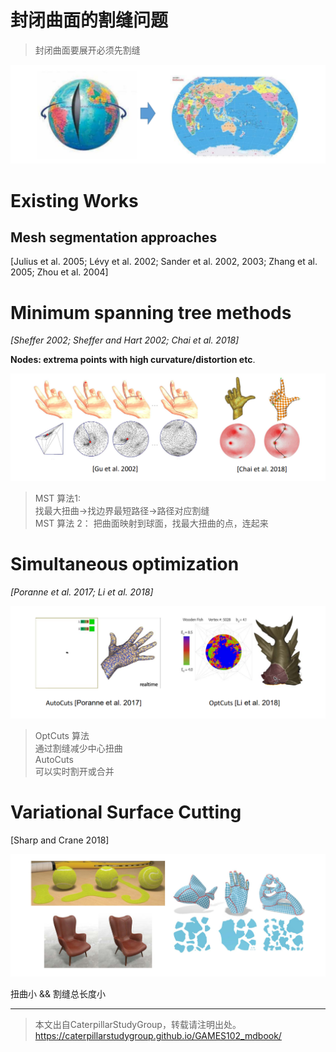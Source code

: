 # 封闭曲面的割缝问题    

> 封闭曲面要展开必须先割缝     

![](../assets/参数49.png)     


# Existing Works 

## Mesh segmentation approaches    

[Julius et al. 2005; Lévy et al. 2002; Sander et al. 2002, 2003; Zhang et al. 2005; Zhou et al. 2004]    

# Minimum spanning tree methods   

*[Sheffer 2002; Sheffer and Hart 2002; Chai et al. 2018]*

**Nodes: extrema points with high curvature/distortion etc**.    

![](../assets/参数50.png)     

> MST 算法1:     
找最大扭曲→找边界最短路径→路径对应割缝      
MST 算法 2：
把曲面映射到球面，找最大扭曲的点，连起来   

# Simultaneous optimization     

*[Poranne et al. 2017; Li et al. 2018]* 

![](../assets/参数51.png)     

> OptCuts 算法     
通过割缝减少中心扭曲    
AutoCuts     
可以实时割开或合并    

# Variational Surface Cutting     

[Sharp and Crane 2018]  

![](../assets/参数52.png)     

扭曲小 && 割缝总长度小    

---  

> 本文出自CaterpillarStudyGroup，转载请注明出处。
https://caterpillarstudygroup.github.io/GAMES102_mdbook/
 
